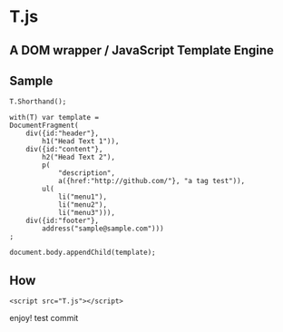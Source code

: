 T.js
=======

A DOM wrapper / JavaScript Template Engine
------

## Sample

    T.Shorthand();

    with(T) var template =
    DocumentFragment(
        div({id:"header"},
            h1("Head Text 1")),
        div({id:"content"},
            h2("Head Text 2"),
            p(
                "description",
                a({href:"http://github.com/"}, "a tag test")),
            ul(
                li("menu1"),
                li("menu2"),
                li("menu3"))),
        div({id:"footer"},
            address("sample@sample.com")))
    ;

    document.body.appendChild(template);

## How

    <script src="T.js"></script>

enjoy!
test commit
